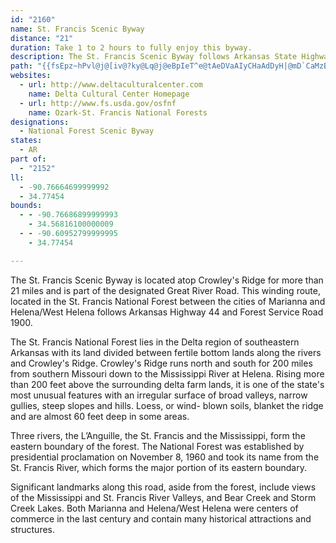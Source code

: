```yaml
---
id: "2160"
name: St. Francis Scenic Byway
distance: "21"
duration: Take 1 to 2 hours to fully enjoy this byway.
description: The St. Francis Scenic Byway follows Arkansas State Highway 44 and Forest Service Road 1900 from the city of Marianna through Helena/West Helena.  It is part of both the Great River Road-Arkansas and Crowley's Ridge Scenic Byways.
path: "{{fsEpz~hPvl@j@[iv@?ky@Lq@j@eBpIeT^e@tAeDVaAIyCHaAdDyH|@mD`CaMzBiJlBsGn@eAlE{C`DcDpA{BrDyHv@aCZqARwA@wAk@iOBwAPuAf@kAdAaB|EeAd]yDnd@SbCLrSdGbB^pADxJk@hAYnAm@rEeEvAk@jAAhKrAhDEbFc@fBPz`@rMrA?pOq@hBSpHwCpBuAlDsDf]mi@vDuGd@yA^cBr@aFN{BGyBq@_GI{A?yAb@gD^w@bAgAP_@Ns@?k@Qy@mBuCYcALgArBuEt@_AxB}AXe@Lc@@o@YcDRkAT_@bCmAn@k@hA{Br@kBxA_DrEiH~B{Lx@aFbClA`B?n@K`@KzBsCf@gAbDcS\\y@b@e@tIaCt@c@hBaBhA{BNk@XsEXaAhBcEdAaAn@MlAZxBbBt@H|@SrCMr@mAd@WlAVd@@~@SxDkBf@IfBcAj@{@Hw@T[xAq@bAsEJgAOsAe@yBPg@p@k@pBk@vCMvAmAn@QtBp@rCKbBc@nAoBj@e@l@MpCFx@Kh@k@^u@t@c@|D?r@OhAw@d@s@D_@]aCB}@P{@b@]VIvB^hGo@v@PrAfA~@xAh@Hp@Il@NrB|@|DsAt@a@h@q@RaCt@k@hB{@f@K\\Zl@pARv@h@f@vEfAtAPh@ShAmC`@WjBEtA~Ab@LlFe@x@?h@NbB~BhCnH^f@bEEvCN|Fl@dAI\\UhBsDd@S`DEZQrBmEj@[xATv@?xB[|@Cf@XfD~Dx@^bDJl@PZTHVIzBk@vBBb@Pp@\\^tBdB^x@h@j@lBErC_@rCyKdBgBb@y@\\sApCaGXsALiBMwAyAwCOeA?iArBsHDy@a@eEXyCi@}FOc@yByBIk@?u@Vg@zCiD^u@TsANsJ\\_BhBsExAmA~Aq@vBYtBEvBHrCMd@e@~@yCvCe@n@FhAdBZVtEhBjBj@bE^t@q@f@Gh@?rAd@l@?dA_@d@g@rBsDfBQbDkCn@MrBRxAa@x@QnCEb@Ob@i@Vy@f@gMTmAh@{@bCmB\\cBToDDmAI_Ae@}@mCmBOSiAgD]}AAg@Nm@hB{AXe@D_@Be@i@sFCqCHo@Xe@r@YjDYfAS^QbEaDzGcCd@c@h@iBR[`@Y`BYt@q@b@y@NyACgBUy@yCsGWkABuBbAsFjAs@x@SfBIhCJj@Yb@e@Ra@lAyE`@}@l@a@h@MvCJbIgEPUtCmGn@o@lEe@h@Qh@gArBeHn@cAZUb@OvGs@xDqAdAy@zByB`CsCvAs@bAEvJmC|CYd@KvAy@jBk@jEg@pCEdA_@~@uBZcCAYaB}GEyAb@eBrBmCRKvA\\r@?vBkB^KnA?r@Lx@?ZGfAs@xDgFb@]ZSvCUhBq@RWlH{FdBgBl@y@Xs@x@_Ed@y@n@e@rEkBhNgIbBoBpHuHhAu@x@Mn@L~b@lQx@jATx@B`AYjCr@`CTrA^l@d@^pBdAhA^^^d@zARpCTfAtApCdCxDd@^jAFv@VxArA|BtAvAjAzCz@x@~A`@Pb@ClDo@R@n@Xh@hATR\\@~Bm@T?rExAb@rAj@p@pE`AvB~@`@ErAy@vBw@rAIf@Xl@lBNXb@^bAd@lKfCbBz@h@JpAEpCpBl@Rn@?rCmAn@QvHdA\\KhB_BbB{BdAMb@Nd@p@x@zQyBhIc@v@iDbEmAv@oCd@}BFsCv@o@x@cBnF]\\a@LcCPi@f@i@tA_@b@_@RcCf@_@Xi@dAMj@K~BDfHLfAbAfDDd@HrGC~AcBnLOj@mCnF[xBFdARx@r@pAnDbC`@\\Td@z@c@pUgHpMsC"
websites:
  - url: http://www.deltaculturalcenter.com
    name: Delta Cultural Center Homepage
  - url: http://www.fs.usda.gov/osfnf
    name: Ozark-St. Francis National Forests
designations:
  - National Forest Scenic Byway
states:
  - AR
part of:
  - "2152"
ll:
  - -90.76664699999992
  - 34.77454
bounds:
  - - -90.76686899999993
    - 34.56816100000009
  - - -90.60952799999995
    - 34.77454

---
```


The St. Francis Scenic Byway is located atop Crowley's Ridge for more than 21 miles and is part of the designated Great River Road. This winding route, located in the St. Francis National Forest between the cities of Marianna and Helena/West Helena follows Arkansas Highway 44 and Forest Service Road 1900.

The St. Francis National Forest lies in the Delta region of southeastern Arkansas with its land divided between fertile bottom lands along the rivers and Crowley's Ridge. Crowley's Ridge runs north and south for 200 miles from southern Missouri down to the Mississippi River at Helena. Rising more than 200 feet above the surrounding delta farm lands, it is one of the state's most unusual features with an irregular surface of broad valleys, narrow gullies, steep slopes and hills. Loess, or wind- blown soils, blanket the ridge and are almost 60 feet deep in some areas.

Three rivers, the L&#8217;Anguille, the St. Francis and the Mississippi, form the eastern boundary of the forest. The National Forest was established by presidential proclamation on November 8, 1960 and took its name from the St. Francis River, which forms the major portion of its eastern boundary.

Significant landmarks along this road, aside from the forest, include views of the Mississippi and St. Francis River Valleys, and Bear Creek and Storm Creek Lakes. Both Marianna and Helena/West Helena were centers of commerce in the last century and contain many historical attractions and structures.
